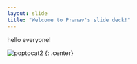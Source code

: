 ```yaml
---
layout: slide
title: "Welcome to Pranav's slide deck!"
---
```



hello everyone!

![poptocat2](https://octodex.github.com/images/poptocat_v2.png)
{: .center}
